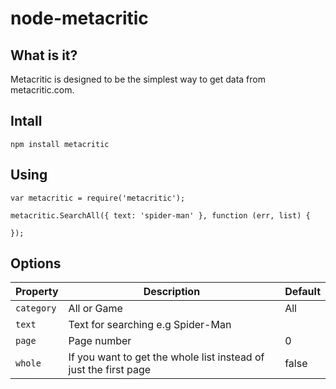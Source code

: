 ﻿# node-metacritic

## What is it?

Metacritic is designed to be the simplest way to get data from metacritic.com.

## Intall

```
npm install metacritic

```

## Using

```
var metacritic = require('metacritic');

metacritic.SearchAll({ text: 'spider-man' }, function (err, list) {

});

```

## Options

| Property | Description | Default |
| --- | --- | --- |
| `category` | All or Game | All |
| `text` | Text for searching e.g Spider-Man | |
| `page` | Page number | 0 |
| `whole` | If you want to get the whole list instead of just the first page | false |